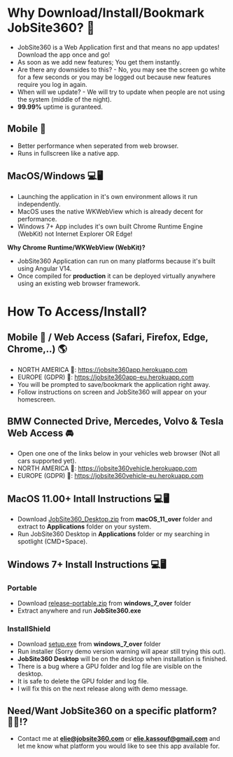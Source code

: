 # Why Download/Install/Bookmark JobSite360? 🤨

- JobSite360 is a Web Application first and that means no app updates! Download the app once and go!
- As soon as we add new features; You get them instantly. 
- Are there any downsides to this? - No, you may see the screen go white for a few seconds or you may be logged out because new features require you log in again. 
- When will we update? - We will try to update when people are not using the system (middle of the night).
- **99.99%** uptime is guranteed.  

## Mobile 📱
- Better performance when seperated from web browser.
- Runs in fullscreen like a native app.

## MacOS/Windows 💻🖥
- Launching the application in it's own environment allows it run independently. 
- MacOS uses the native WKWebView which is already decent for performance.
- Windows 7+ App includes it's own built Chrome Runtime Engine (WebKit) not Internet Explorer OR Edge!

**Why Chrome Runtime/WKWebView (WebKit)?**
- JobSite360 Application can run on many platforms because it's built using Angular V14. 
- Once compiled for **production** it can be deployed virtually anywhere using an existing web browser framework.

# How To Access/Install?

## Mobile 📱 / Web Access (Safari, Firefox, Edge, Chrome,..) 🌎
- NORTH AMERICA 🔗: https://jobsite360app.herokuapp.com
- EUROPE (GDPR) 🔗: https://jobsite360app-eu.herokuapp.com
- You will be prompted to save/bookmark the application right away. 
- Follow instructions on screen and JobSite360 will appear on your homescreen.

## BMW Connected Drive, Mercedes, Volvo & Tesla Web Access 🚘
- Open one one of the links below in your vehicles web browser (Not all cars supported yet).
- NORTH AMERICA 🔗: https://jobsite360vehicle.herokuapp.com
- EUROPE (GDPR) 🔗: https://jobsite360vehicle-eu.herokuapp.com

## MacOS 11.00+ Intall Instructions 💻🖥
- Download [JobSite360_Desktop.zip](https://github.com/eliegkassouf/jobsite360distribution/raw/master/macOS_11_over/JobSite360_Desktop.zip) from **macOS_11_over** folder and extract to **Applications** folder on your system.
- Run JobSite360 Desktop in **Applications** folder or my searching in spotlight (CMD+Space).

## Windows 7+ Install Instructions 💻🖥

### Portable
- Download [release-portable.zip](https://github.com/eliegkassouf/jobsite360distribution/raw/master/windows_7_over/release-portable.zip) from **windows_7_over** folder
- Extract anywhere and run **JobSite360.exe**

### InstallShield
- Download [setup.exe](https://github.com/eliegkassouf/jobsite360distribution/raw/master/windows_7_over/setup.exe) from **windows_7_over** folder
- Run installer (Sorry demo version warning will apear still trying this out).
- **JobSite360 Desktop** will be on the desktop when installation is finished.
- There is a bug where a GPU folder and log file are visible on the desktop. 
- It is safe to delete the GPU folder and log file.
- I will fix this on the next release along with demo message.

## Need/Want JobSite360 on a specific platform? 🙋‍♂️⁉️
- Contact me at **elie@jobsite360.com** or **elie.kassouf@gmail.com** and let me know what platform you would like to see this app available for. 
